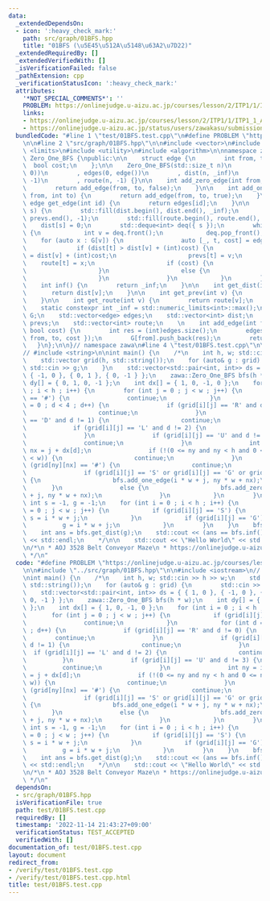 ```yaml
---
data:
  _extendedDependsOn:
  - icon: ':heavy_check_mark:'
    path: src/graph/01BFS.hpp
    title: "01BFS (\u5E45\u512A\u5148\u63A2\u7D22)"
  _extendedRequiredBy: []
  _extendedVerifiedWith: []
  _isVerificationFailed: false
  _pathExtension: cpp
  _verificationStatusIcon: ':heavy_check_mark:'
  attributes:
    '*NOT_SPECIAL_COMMENTS*': ''
    PROBLEM: https://onlinejudge.u-aizu.ac.jp/courses/lesson/2/ITP1/1/ITP1_1_A
    links:
    - https://onlinejudge.u-aizu.ac.jp/courses/lesson/2/ITP1/1/ITP1_1_A
    - https://onlinejudge.u-aizu.ac.jp/status/users/zawakasu/submissions/1/3528/judge/7100637/C++17
  bundledCode: "#line 1 \"test/01BFS.test.cpp\"\n#define PROBLEM \"https://onlinejudge.u-aizu.ac.jp/courses/lesson/2/ITP1/1/ITP1_1_A\"\
    \n\n#line 2 \"src/graph/01BFS.hpp\"\n\n#include <vector>\n#include <deque>\n#include\
    \ <limits>\n#include <utility>\n#include <algorithm>\n\nnamespace zawa {\n\nclass\
    \ Zero_One_BFS {\npublic:\n\n    struct edge {\n        int from, to;\n      \
    \  bool cost;\n    };\n\n    Zero_One_BFS(std::size_t n)\n        : G(n, std::vector(0,\
    \ 0))\n        , edges(0, edge())\n        , dist(n, _inf)\n        , prevs(n,\
    \ -1)\n        , route(n, -1) {}\n\n    int add_zero_edge(int from, int to) {\n\
    \        return add_edge(from, to, false);\n    }\n\n    int add_one_edge(int\
    \ from, int to) {\n        return add_edge(from, to, true);\n    }\n\n    inline\
    \ edge get_edge(int id) {\n        return edges[id];\n    }\n\n    void build(int\
    \ s) {\n        std::fill(dist.begin(), dist.end(), _inf);\n        std::fill(prevs.begin(),\
    \ prevs.end(), -1);\n        std::fill(route.begin(), route.end(), -1);\n    \
    \    dist[s] = 0;\n        std::deque<int> deq({ s });\n        while (deq.size())\
    \ {\n            int v = deq.front();\n            deq.pop_front();\n        \
    \    for (auto x : G[v]) {\n                auto [_, t, cost] = edges[x];\n  \
    \              if (dist[t] > dist[v] + (int)cost) {\n                    dist[t]\
    \ = dist[v] + (int)cost;\n                    prevs[t] = v;\n                \
    \    route[t] = x;\n                    if (cost) {\n                        deq.push_back(t);\n\
    \                    }\n                    else {\n                        deq.push_front(t);\n\
    \                    }\n                }\n            }\n        }\n    }\n\n\
    \    int inf() {\n        return _inf;\n    }\n\n    int get_dist(int v) {\n \
    \       return dist[v];\n    }\n\n    int get_prev(int v) {\n        return prevs[v];\n\
    \    }\n\n    int get_route(int v) {\n        return route[v];\n    }\n\nprivate:\n\
    \    static constexpr int _inf = std::numeric_limits<int>::max();\n    std::vector<std::vector<int>>\
    \ G;\n    std::vector<edge> edges;\n    std::vector<int> dist;\n    std::vector<int>\
    \ prevs;\n    std::vector<int> route;\n    \n    int add_edge(int from, int to,\
    \ bool cost) {\n        int res = (int)edges.size();\n        edges.push_back({\
    \ from, to, cost });\n        G[from].push_back(res);\n        return res;\n \
    \   }\n};\n\n}// namespace zawa\n#line 4 \"test/01BFS.test.cpp\"\n\n#include <iostream>\n\
    // #include <string>\n\nint main() {\n    /*\n    int h, w; std::cin >> h >> w;\n\
    \    std::vector grid(h, std::string());\n    for (auto& g : grid) {\n       \
    \ std::cin >> g;\n    }\n    std::vector<std::pair<int, int>> ds = { { 1, 0 },\
    \ { -1, 0 }, { 0, 1 }, { 0, -1 } };\n    zawa::Zero_One_BFS bfs(h * w);\n    int\
    \ dy[] = { 0, 1, 0, -1 };\n    int dx[] = { 1, 0, -1, 0 };\n    for (int i = 0\
    \ ; i < h ; i++) {\n        for (int j = 0 ; j < w ; j++) {\n            if (grid[i][j]\
    \ == '#') {\n                continue;\n            }\n            for (int d\
    \ = 0 ; d < 4 ; d++) {\n                if (grid[i][j] == 'R' and d != 0) {\n\
    \                    continue;\n                }\n                if (grid[i][j]\
    \ == 'D' and d != 1) {\n                    continue;\n                }\n   \
    \             if (grid[i][j] == 'L' and d != 2) {\n                    continue;\n\
    \                }\n                if (grid[i][j] == 'U' and d != 3) {\n    \
    \                continue;\n                }\n                int ny = i + dy[d],\
    \ nx = j + dx[d];\n                if (!(0 <= ny and ny < h and 0 <= nx and nx\
    \ < w)) {\n                    continue;\n                }\n                if\
    \ (grid[ny][nx] == '#') {\n                    continue;\n                }\n\
    \                if (grid[i][j] == 'S' or grid[i][j] == 'G' or grid[i][j] == '.')\
    \ {\n                    bfs.add_one_edge(i * w + j, ny * w + nx);\n         \
    \       }\n                else {\n                    bfs.add_zero_edge(i * w\
    \ + j, ny * w + nx);\n                }\n            }\n        }\n    }\n   \
    \ int s = -1, g = -1;\n    for (int i = 0 ; i < h ; i++) {\n        for (int j\
    \ = 0 ; j < w ; j++) {\n            if (grid[i][j] == 'S') {\n               \
    \ s = i * w + j;\n            }\n            if (grid[i][j] == 'G') {\n      \
    \          g = i * w + j;\n            }\n        }\n    }\n    bfs.build(s);\n\
    \    int ans = bfs.get_dist(g);\n    std::cout << (ans == bfs.inf() ? -1 : ans)\
    \ << std::endl;\n    */\n\n    std::cout << \"Hello World\" << std::endl;\n}\n\
    \n/*\n * AOJ 3528 Belt Conveyor Maze\n * https://onlinejudge.u-aizu.ac.jp/status/users/zawakasu/submissions/1/3528/judge/7100637/C++17\n\
    \ */\n"
  code: "#define PROBLEM \"https://onlinejudge.u-aizu.ac.jp/courses/lesson/2/ITP1/1/ITP1_1_A\"\
    \n\n#include \"../src/graph/01BFS.hpp\"\n\n#include <iostream>\n// #include <string>\n\
    \nint main() {\n    /*\n    int h, w; std::cin >> h >> w;\n    std::vector grid(h,\
    \ std::string());\n    for (auto& g : grid) {\n        std::cin >> g;\n    }\n\
    \    std::vector<std::pair<int, int>> ds = { { 1, 0 }, { -1, 0 }, { 0, 1 }, {\
    \ 0, -1 } };\n    zawa::Zero_One_BFS bfs(h * w);\n    int dy[] = { 0, 1, 0, -1\
    \ };\n    int dx[] = { 1, 0, -1, 0 };\n    for (int i = 0 ; i < h ; i++) {\n \
    \       for (int j = 0 ; j < w ; j++) {\n            if (grid[i][j] == '#') {\n\
    \                continue;\n            }\n            for (int d = 0 ; d < 4\
    \ ; d++) {\n                if (grid[i][j] == 'R' and d != 0) {\n            \
    \        continue;\n                }\n                if (grid[i][j] == 'D' and\
    \ d != 1) {\n                    continue;\n                }\n              \
    \  if (grid[i][j] == 'L' and d != 2) {\n                    continue;\n      \
    \          }\n                if (grid[i][j] == 'U' and d != 3) {\n          \
    \          continue;\n                }\n                int ny = i + dy[d], nx\
    \ = j + dx[d];\n                if (!(0 <= ny and ny < h and 0 <= nx and nx <\
    \ w)) {\n                    continue;\n                }\n                if\
    \ (grid[ny][nx] == '#') {\n                    continue;\n                }\n\
    \                if (grid[i][j] == 'S' or grid[i][j] == 'G' or grid[i][j] == '.')\
    \ {\n                    bfs.add_one_edge(i * w + j, ny * w + nx);\n         \
    \       }\n                else {\n                    bfs.add_zero_edge(i * w\
    \ + j, ny * w + nx);\n                }\n            }\n        }\n    }\n   \
    \ int s = -1, g = -1;\n    for (int i = 0 ; i < h ; i++) {\n        for (int j\
    \ = 0 ; j < w ; j++) {\n            if (grid[i][j] == 'S') {\n               \
    \ s = i * w + j;\n            }\n            if (grid[i][j] == 'G') {\n      \
    \          g = i * w + j;\n            }\n        }\n    }\n    bfs.build(s);\n\
    \    int ans = bfs.get_dist(g);\n    std::cout << (ans == bfs.inf() ? -1 : ans)\
    \ << std::endl;\n    */\n\n    std::cout << \"Hello World\" << std::endl;\n}\n\
    \n/*\n * AOJ 3528 Belt Conveyor Maze\n * https://onlinejudge.u-aizu.ac.jp/status/users/zawakasu/submissions/1/3528/judge/7100637/C++17\n\
    \ */\n"
  dependsOn:
  - src/graph/01BFS.hpp
  isVerificationFile: true
  path: test/01BFS.test.cpp
  requiredBy: []
  timestamp: '2022-11-14 21:43:27+09:00'
  verificationStatus: TEST_ACCEPTED
  verifiedWith: []
documentation_of: test/01BFS.test.cpp
layout: document
redirect_from:
- /verify/test/01BFS.test.cpp
- /verify/test/01BFS.test.cpp.html
title: test/01BFS.test.cpp
---
```


